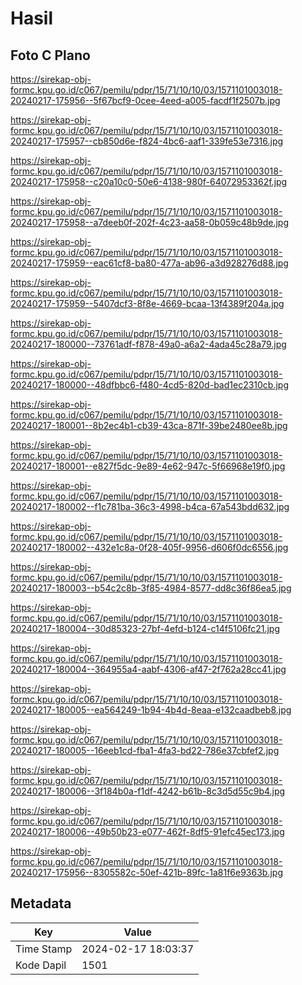 # Hasil

## Foto C Plano

https://sirekap-obj-formc.kpu.go.id/c067/pemilu/pdpr/15/71/10/10/03/1571101003018-20240217-175956--5f67bcf9-0cee-4eed-a005-facdf1f2507b.jpg

https://sirekap-obj-formc.kpu.go.id/c067/pemilu/pdpr/15/71/10/10/03/1571101003018-20240217-175957--cb850d6e-f824-4bc6-aaf1-339fe53e7316.jpg

https://sirekap-obj-formc.kpu.go.id/c067/pemilu/pdpr/15/71/10/10/03/1571101003018-20240217-175958--c20a10c0-50e6-4138-980f-64072953362f.jpg

https://sirekap-obj-formc.kpu.go.id/c067/pemilu/pdpr/15/71/10/10/03/1571101003018-20240217-175958--a7deeb0f-202f-4c23-aa58-0b059c48b9de.jpg

https://sirekap-obj-formc.kpu.go.id/c067/pemilu/pdpr/15/71/10/10/03/1571101003018-20240217-175959--eac61cf8-ba80-477a-ab96-a3d928276d88.jpg

https://sirekap-obj-formc.kpu.go.id/c067/pemilu/pdpr/15/71/10/10/03/1571101003018-20240217-175959--5407dcf3-8f8e-4669-bcaa-13f4389f204a.jpg

https://sirekap-obj-formc.kpu.go.id/c067/pemilu/pdpr/15/71/10/10/03/1571101003018-20240217-180000--73761adf-f878-49a0-a6a2-4ada45c28a79.jpg

https://sirekap-obj-formc.kpu.go.id/c067/pemilu/pdpr/15/71/10/10/03/1571101003018-20240217-180000--48dfbbc6-f480-4cd5-820d-bad1ec2310cb.jpg

https://sirekap-obj-formc.kpu.go.id/c067/pemilu/pdpr/15/71/10/10/03/1571101003018-20240217-180001--8b2ec4b1-cb39-43ca-871f-39be2480ee8b.jpg

https://sirekap-obj-formc.kpu.go.id/c067/pemilu/pdpr/15/71/10/10/03/1571101003018-20240217-180001--e827f5dc-9e89-4e62-947c-5f66968e19f0.jpg

https://sirekap-obj-formc.kpu.go.id/c067/pemilu/pdpr/15/71/10/10/03/1571101003018-20240217-180002--f1c781ba-36c3-4998-b4ca-67a543bdd632.jpg

https://sirekap-obj-formc.kpu.go.id/c067/pemilu/pdpr/15/71/10/10/03/1571101003018-20240217-180002--432e1c8a-0f28-405f-9956-d606f0dc6556.jpg

https://sirekap-obj-formc.kpu.go.id/c067/pemilu/pdpr/15/71/10/10/03/1571101003018-20240217-180003--b54c2c8b-3f85-4984-8577-dd8c36f86ea5.jpg

https://sirekap-obj-formc.kpu.go.id/c067/pemilu/pdpr/15/71/10/10/03/1571101003018-20240217-180004--30d85323-27bf-4efd-b124-c14f5106fc21.jpg

https://sirekap-obj-formc.kpu.go.id/c067/pemilu/pdpr/15/71/10/10/03/1571101003018-20240217-180004--364955a4-aabf-4306-af47-2f762a28cc41.jpg

https://sirekap-obj-formc.kpu.go.id/c067/pemilu/pdpr/15/71/10/10/03/1571101003018-20240217-180005--ea564249-1b94-4b4d-8eaa-e132caadbeb8.jpg

https://sirekap-obj-formc.kpu.go.id/c067/pemilu/pdpr/15/71/10/10/03/1571101003018-20240217-180005--16eeb1cd-fba1-4fa3-bd22-786e37cbfef2.jpg

https://sirekap-obj-formc.kpu.go.id/c067/pemilu/pdpr/15/71/10/10/03/1571101003018-20240217-180006--3f184b0a-f1df-4242-b61b-8c3d5d55c9b4.jpg

https://sirekap-obj-formc.kpu.go.id/c067/pemilu/pdpr/15/71/10/10/03/1571101003018-20240217-180006--49b50b23-e077-462f-8df5-91efc45ec173.jpg

https://sirekap-obj-formc.kpu.go.id/c067/pemilu/pdpr/15/71/10/10/03/1571101003018-20240217-175956--8305582c-50ef-421b-89fc-1a81f6e9363b.jpg


## Metadata

| Key        | Value               |
| ---------- | ------------------- |
| Time Stamp | 2024-02-17 18:03:37 |
| Kode Dapil | 1501                |



